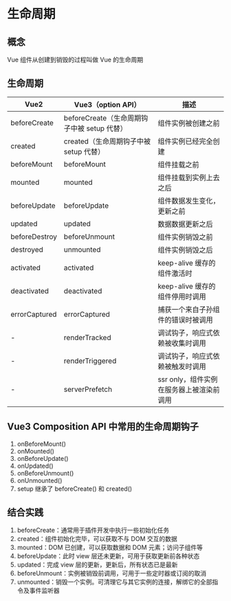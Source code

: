 # 生命周期

## 概念

Vue 组件从创建到销毁的过程叫做 Vue 的生命周期

## 生命周期

| Vue2          | Vue3（option API）                        | 描述                                     |
| ------------- | ----------------------------------------- | ---------------------------------------- |
| beforeCreate  | beforeCreate（生命周期钩子中被 setup 代替） | 组件实例被创建之前                       |
| created       | created（生命周期钩子中被 setup 代替）      | 组件实例已经完全创建                     |
| beforeMount   | beforeMount                               | 组件挂载之前                             |
| mounted       | mounted                                   | 组件挂载到实例上去之后                   |
| beforeUpdate  | beforeUpdate                              | 组件数据发生变化，更新之前               |
| updated       | updated                                   | 数据数据更新之后                         |
| beforeDestroy | beforeUnmount                             | 组件实例销毁之前                         |
| destroyed     | unmounted                                 | 组件实例销毁之后                         |
| activated     | activated                                 | keep-alive 缓存的组件激活时              |
| deactivated   | deactivated                               | keep-alive 缓存的组件停用时调用          |
| errorCaptured | errorCaptured                             | 捕获一个来自子孙组件的错误时被调用       |
| -             | renderTracked                             | 调试钩子，响应式依赖被收集时调用         |
| -             | renderTriggered                           | 调试钩子，响应式依赖被触发时调用         |
| -             | serverPrefetch                            | ssr only，组件实例在服务器上被渲染前调用 |

## Vue3 Composition API 中常用的生命周期钩子

1. onBeforeMount()
2. onMounted()
3. onBeforeUpdate()
4. onUpdated()
5. onBeforeUnmount()
6. onUnmounted()
7. setup 继承了 beforeCreate() 和 created()

## 结合实践

1. beforeCreate：通常用于插件开发中执行一些初始化任务
2. created：组件初始化完毕，可以获取不与 DOM 交互的数据
3. mounted：DOM 已创建，可以获取数据和 DOM 元素；访问子组件等
4. beforeUpdate：此时 view 层还未更新，可用于获取更新前各种状态
5. updated：完成 view 层的更新，更新后，所有状态已是最新
6. beforeUnmount：实例被销毁前调用，可用于一些定时器或订阅的取消
7. unmounted：销毁一个实例。可清理它与其它实例的连接，解绑它的全部指令及事件监听器
